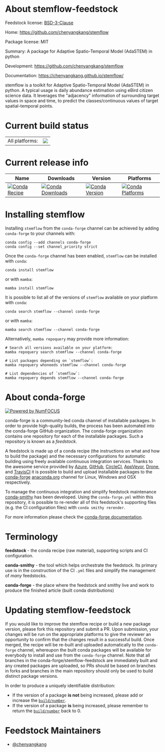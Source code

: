 About stemflow-feedstock
========================

Feedstock license: [BSD-3-Clause](https://github.com/conda-forge/stemflow-feedstock/blob/main/LICENSE.txt)

Home: https://github.com/chenyangkang/stemflow

Package license: MIT

Summary: A package for Adaptive Spatio-Temporal Model (AdaSTEM) in python

Development: https://github.com/chenyangkang/stemflow

Documentation: https://chenyangkang.github.io/stemflow/

stemflow is a toolkit for Adaptive Spatio-Temporal Model (AdaSTEM) in python.
A typical usage is daily abundance estimation using eBird citizen science data.
It leverages the "adjacency" information of surrounding target values in space and time,
to predict the classes/continuous values of target spatial-temporal points.


Current build status
====================


<table><tr><td>All platforms:</td>
    <td>
      <a href="https://dev.azure.com/conda-forge/feedstock-builds/_build/latest?definitionId=20333&branchName=main">
        <img src="https://dev.azure.com/conda-forge/feedstock-builds/_apis/build/status/stemflow-feedstock?branchName=main">
      </a>
    </td>
  </tr>
</table>

Current release info
====================

| Name | Downloads | Version | Platforms |
| --- | --- | --- | --- |
| [![Conda Recipe](https://img.shields.io/badge/recipe-stemflow-green.svg)](https://anaconda.org/conda-forge/stemflow) | [![Conda Downloads](https://img.shields.io/conda/dn/conda-forge/stemflow.svg)](https://anaconda.org/conda-forge/stemflow) | [![Conda Version](https://img.shields.io/conda/vn/conda-forge/stemflow.svg)](https://anaconda.org/conda-forge/stemflow) | [![Conda Platforms](https://img.shields.io/conda/pn/conda-forge/stemflow.svg)](https://anaconda.org/conda-forge/stemflow) |

Installing stemflow
===================

Installing `stemflow` from the `conda-forge` channel can be achieved by adding `conda-forge` to your channels with:

```
conda config --add channels conda-forge
conda config --set channel_priority strict
```

Once the `conda-forge` channel has been enabled, `stemflow` can be installed with `conda`:

```
conda install stemflow
```

or with `mamba`:

```
mamba install stemflow
```

It is possible to list all of the versions of `stemflow` available on your platform with `conda`:

```
conda search stemflow --channel conda-forge
```

or with `mamba`:

```
mamba search stemflow --channel conda-forge
```

Alternatively, `mamba repoquery` may provide more information:

```
# Search all versions available on your platform:
mamba repoquery search stemflow --channel conda-forge

# List packages depending on `stemflow`:
mamba repoquery whoneeds stemflow --channel conda-forge

# List dependencies of `stemflow`:
mamba repoquery depends stemflow --channel conda-forge
```


About conda-forge
=================

[![Powered by
NumFOCUS](https://img.shields.io/badge/powered%20by-NumFOCUS-orange.svg?style=flat&colorA=E1523D&colorB=007D8A)](https://numfocus.org)

conda-forge is a community-led conda channel of installable packages.
In order to provide high-quality builds, the process has been automated into the
conda-forge GitHub organization. The conda-forge organization contains one repository
for each of the installable packages. Such a repository is known as a *feedstock*.

A feedstock is made up of a conda recipe (the instructions on what and how to build
the package) and the necessary configurations for automatic building using freely
available continuous integration services. Thanks to the awesome service provided by
[Azure](https://azure.microsoft.com/en-us/services/devops/), [GitHub](https://github.com/),
[CircleCI](https://circleci.com/), [AppVeyor](https://www.appveyor.com/),
[Drone](https://cloud.drone.io/welcome), and [TravisCI](https://travis-ci.com/)
it is possible to build and upload installable packages to the
[conda-forge](https://anaconda.org/conda-forge) [anaconda.org](https://anaconda.org/)
channel for Linux, Windows and OSX respectively.

To manage the continuous integration and simplify feedstock maintenance
[conda-smithy](https://github.com/conda-forge/conda-smithy) has been developed.
Using the ``conda-forge.yml`` within this repository, it is possible to re-render all of
this feedstock's supporting files (e.g. the CI configuration files) with ``conda smithy rerender``.

For more information please check the [conda-forge documentation](https://conda-forge.org/docs/).

Terminology
===========

**feedstock** - the conda recipe (raw material), supporting scripts and CI configuration.

**conda-smithy** - the tool which helps orchestrate the feedstock.
                   Its primary use is in the construction of the CI ``.yml`` files
                   and simplify the management of *many* feedstocks.

**conda-forge** - the place where the feedstock and smithy live and work to
                  produce the finished article (built conda distributions)


Updating stemflow-feedstock
===========================

If you would like to improve the stemflow recipe or build a new
package version, please fork this repository and submit a PR. Upon submission,
your changes will be run on the appropriate platforms to give the reviewer an
opportunity to confirm that the changes result in a successful build. Once
merged, the recipe will be re-built and uploaded automatically to the
`conda-forge` channel, whereupon the built conda packages will be available for
everybody to install and use from the `conda-forge` channel.
Note that all branches in the conda-forge/stemflow-feedstock are
immediately built and any created packages are uploaded, so PRs should be based
on branches in forks and branches in the main repository should only be used to
build distinct package versions.

In order to produce a uniquely identifiable distribution:
 * If the version of a package **is not** being increased, please add or increase
   the [``build/number``](https://docs.conda.io/projects/conda-build/en/latest/resources/define-metadata.html#build-number-and-string).
 * If the version of a package **is** being increased, please remember to return
   the [``build/number``](https://docs.conda.io/projects/conda-build/en/latest/resources/define-metadata.html#build-number-and-string)
   back to 0.

Feedstock Maintainers
=====================

* [@chenyangkang](https://github.com/chenyangkang/)

